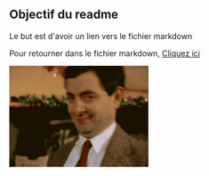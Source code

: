 ## Objectif du readme

Le but est d'avoir un lien vers le fichier markdown

Pour retourner dans le fichier markdown, [Cliquez ici](markdown.md)

![Bean](bean.gif)
